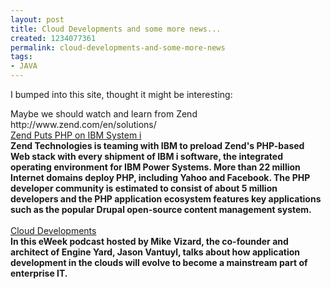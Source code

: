 ```yaml
---
layout: post
title: Cloud Developments and some more news...
created: 1234077361
permalink: cloud-developments-and-some-more-news
tags:
- JAVA
---
```

<p>I bumped into this site, thought it might be interesting:</p><div class="home_ts2_title"><div class="super_ts1_title">Maybe we should watch and learn from Zend http://www.zend.com/en/solutions/</div><div class="super_ts1_title"><a class="super_ts1_title" href="http://www.eweek.com/c/a/Application-Development/Zend-Puts-PHP-on-IBM-System-i/">Zend Puts PHP on IBM System i</a></div> <div class="standard_list_deck_news"><strong>Zend Technologies is teaming with IBM to preload Zend's PHP-based Web stack with every shipment of IBM i software, the integrated operating environment for IBM Power Systems. More than 22 million Internet domains deploy PHP, including Yahoo and Facebook. The PHP developer community is estimated to consist of about 5 million developers and the PHP application ecosystem features key applications such as the popular Drupal open-source content management system.</strong></div><div class="standard_list_deck_news">&nbsp;</div></div><div class="home_ts2_title"><a class="home_ts2_title" href="http://www.eweek.com/c/a/Application-Development/Cloud-Developments/">Cloud Developments</a></div> 					 <div class="standard_list_deck_news"><strong>In this eWeek podcast hosted by Mike Vizard, the co-founder and architect of Engine Yard, Jason Vantuyl, talks about how application development in the clouds will evolve to become a mainstream part of enterprise IT.</strong></div><p>&nbsp;</p>
